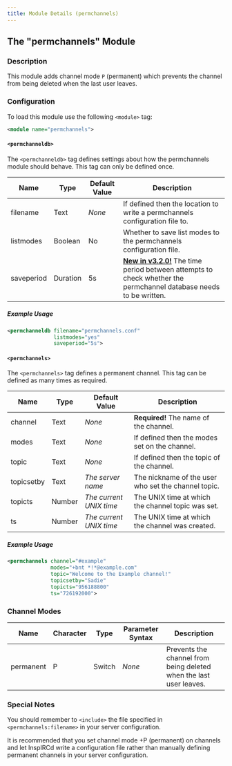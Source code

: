 ```yaml
---
title: Module Details (permchannels)
---
```


## The "permchannels" Module

### Description

This module adds channel mode `P` (permanent) which prevents the channel from being deleted when the last user leaves.

### Configuration

To load this module use the following `<module>` tag:

```xml
<module name="permchannels">
```

#### `<permchanneldb>`

The `<permchanneldb>` tag defines settings about how the permchannels module should behave. This tag can only be defined once.

Name       | Type     | Default Value | Description
---------- | -------- | ------------- | -----------
filename   | Text     | *None*        | If defined then the location to write a permchannels configuration file to.
listmodes  | Boolean  | No            | Whether to save list modes to the permchannels configuration file.
saveperiod | Duration | 5s            | [**New in v3.2.0!**](/3/change-log/#inspircd-320) The time period between attempts to check whether the permchannel database needs to be written.

##### Example Usage

```xml
<permchanneldb filename="permchannels.conf"
               listmodes="yes"
               saveperiod="5s">
```

#### `<permchannels>`

The `<permchannels>` tag defines a permanent channel. This tag can be defined as many times as required.

Name       | Type   | Default Value           | Description
---------- | ------ | ----------------------- | -----------
channel    | Text   | *None*                  | **Required!** The name of the channel.
modes      | Text   | *None*                  | If defined then the modes set on the channel.
topic      | Text   | *None*                  | If defined then the topic of the channel.
topicsetby | Text   | *The server name*       | The nickname of the user who set the channel topic.
topicts    | Number | *The current UNIX time* | The UNIX time at which the channel topic was set.
ts         | Number | *The current UNIX time* | The UNIX time at which the channel was created.

##### Example Usage

```xml
<permchannels channel="#example"
              modes="+bnt *!*@example.com"
              topic="Welcome to the Example channel!"
              topicsetby="Sadie"
              topicts="956188800"
              ts="726192000">
```

### Channel Modes

Name      | Character | Type   | Parameter Syntax | Description
--------- | --------- | ------ | ---------------- | -----------
permanent | P         | Switch | *None*           | Prevents the channel from being deleted when the last user leaves.

### Special Notes

You should remember to `<include>` the file specified in `<permchannels:filename>` in your server configuration.

It is recommended that you set channel mode +P (permanent) on channels and let InspIRCd write a configuration file rather than manually defining permanent channels in your server configuration.
